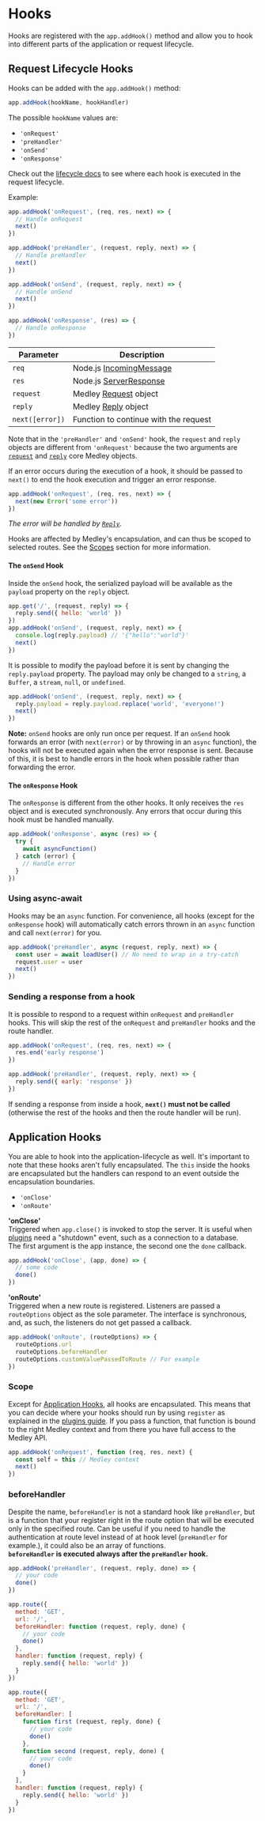 # Hooks

Hooks are registered with the `app.addHook()` method and allow you to hook into different parts of the application or request lifecycle.

## Request Lifecycle Hooks

Hooks can be added with the `app.addHook()` method:

```js
app.addHook(hookName, hookHandler)
```

The possible `hookName` values are:

+ `'onRequest'`
+ `'preHandler'`
+ `'onSend'`
+ `'onResponse'`

Check out the [lifecycle docs](Lifecycle.md) to see where each hook is executed in the request lifecycle.

Example:

```js
app.addHook('onRequest', (req, res, next) => {
  // Handle onRequest
  next()
})

app.addHook('preHandler', (request, reply, next) => {
  // Handle preHandler
  next()
})

app.addHook('onSend', (request, reply, next) => {
  // Handle onSend
  next()
})

app.addHook('onResponse', (res) => {
  // Handle onResponse
})
```

| Parameter | Description |
|-----------|-------------|
| `req` | Node.js [IncomingMessage](https://nodejs.org/api/http.html#http_class_http_incomingmessage) |
| `res` | Node.js [ServerResponse](https://nodejs.org/api/http.html#http_class_http_serverresponse) |
| `request` | Medley [Request](Request.md) object |
| `reply` | Medley [Reply](Reply.md) object |
| `next([error])` | Function to continue with the request |

Note that in the `'preHandler'` and `'onSend'` hook, the `request` and `reply` objects are different from `'onRequest'` because the two arguments are [`request`](Request.md) and [`reply`](Reply.md) core Medley objects.

If an error occurs during the execution of a hook, it should be passed to `next()` to end the hook execution and trigger an error response.

```js
app.addHook('onRequest', (req, res, next) => {
  next(new Error('some error'))
})
```

*The error will be handled by [`Reply`](Reply.md#errorerr).*

Hooks are affected by Medley's encapsulation, and can thus be scoped to selected routes. See the [Scopes](#scope) section for more information.

#### The `onSend` Hook

Inside the `onSend` hook, the serialized payload will be available as the `payload` property on the `reply` object.

```js
app.get('/', (request, reply) => {
  reply.send({ hello: 'world' })  
})
app.addHook('onSend', (request, reply, next) => {
  console.log(reply.payload) // '{"hello":"world"}'
  next()
})
```

It is possible to modify the payload before it is sent by changing the `reply.payload` property.
The payload may only be changed to a `string`, a `Buffer`, a `stream`, `null`, or `undefined`.

```js
app.addHook('onSend', (request, reply, next) => {
  reply.payload = reply.payload.replace('world', 'everyone!')
  next()
})
```

**Note:** `onSend` hooks are only run once per request. If an `onSend` hook forwards an error
(with `next(error)` or by throwing in an `async` function), the hooks will not be executed
again when the error response is sent. Because of this, it is best to handle errors in the
hook when possible rather than forwarding the error.

#### The `onResponse` Hook

The `onResponse` is different from the other hooks. It only receives the `res` object and is executed synchronously. Any errors that occur during this hook must be handled manually.

```js
app.addHook('onResponse', async (res) => {
  try {
    await asyncFunction()
  } catch (error) {
    // Handle error
  }
})
```

### Using async-await

Hooks may be an `async` function. For convenience, all hooks (except for the `onResponse` hook) will automatically catch errors thrown in an `async` function and call `next(error)` for you.

```js
app.addHook('preHandler', async (request, reply, next) => {
  const user = await loadUser() // No need to wrap in a try-catch
  request.user = user
  next()
})
```

### Sending a response from a hook

It is possible to respond to a request within `onRequest` and `preHandler` hooks. This will skip the rest of the `onRequest` and `preHandler` hooks and the route handler.

```js
app.addHook('onRequest', (req, res, next) => {
  res.end('early response')
})

app.addHook('preHandler', (request, reply, next) => {
  reply.send({ early: 'response' })
})
```

If sending a response from inside a hook, **`next()` must not be called** (otherwise the rest of the hooks and then the route handler will be run).

## Application Hooks

You are able to hook into the application-lifecycle as well. It's important to note that these hooks aren't fully encapsulated. The `this` inside the hooks are encapsulated but the handlers can respond to an event outside the encapsulation boundaries.

- `'onClose'`
- `'onRoute'`

<a name="on-close"></a>
**'onClose'**<br>
Triggered when `app.close()` is invoked to stop the server. It is useful when [plugins](Plugins.md) need a "shutdown" event, such as a connection to a database.<br>
The first argument is the app instance, the second one the `done` callback.
```js
app.addHook('onClose', (app, done) => {
  // some code
  done()
})
```
<a name="on-route"></a>
**'onRoute'**<br>
Triggered when a new route is registered. Listeners are passed a `routeOptions` object as the sole parameter. The interface is synchronous, and, as such, the listeners do not get passed a callback.
```js
app.addHook('onRoute', (routeOptions) => {
  routeOptions.url
  routeOptions.beforeHandler
  routeOptions.customValuePassedToRoute // For example
})
```
<a name="scope"></a>
### Scope
Except for [Application Hooks](#application-hooks), all hooks are encapsulated. This means that you can decide where your hooks should run by using `register` as explained in the [plugins guide](Plugins-Guide.md). If you pass a function, that function is bound to the right Medley context and from there you have full access to the Medley API.

```js
app.addHook('onRequest', function (req, res, next) {
  const self = this // Medley context
  next()
})
```

<a name="before-handler"></a>
### beforeHandler
Despite the name, `beforeHandler` is not a standard hook like `preHandler`, but is a function that your register right in the route option that will be executed only in the specified route. Can be useful if you need to handle the authentication at route level instead of at hook level (`preHandler` for example.), it could also be an array of functions.<br>
**`beforeHandler` is executed always after the `preHandler` hook.**

```js
app.addHook('preHandler', (request, reply, done) => {
  // your code
  done()
})

app.route({
  method: 'GET',
  url: '/',
  beforeHandler: function (request, reply, done) {
    // your code
    done()
  },
  handler: function (request, reply) {
    reply.send({ hello: 'world' })
  }
})

app.route({
  method: 'GET',
  url: '/',
  beforeHandler: [
    function first (request, reply, done) {
      // your code
      done()
    },
    function second (request, reply, done) {
      // your code
      done()
    }
  ],
  handler: function (request, reply) {
    reply.send({ hello: 'world' })
  }
})
```
